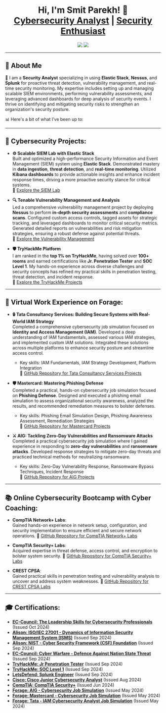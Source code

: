 <h1 align="center">Hi, I'm Smit Parekh! 👋<br/>
<a href="https://github.com/3BlackDot3">Cybersecurity Analyst</a> | 
<a href="https://www.linkedin.com/in/smit-parekh-b1a54022a/">Security Enthusiast</a></h1>

<p align="center">
  <a href="https://www.linkedin.com/in/smit-parekh-b1a54022a/"><img src="https://img.shields.io/badge/LinkedIn-Connect-blue?style=flat-square&logo=linkedin"></a>
  <a href="https://github.com/3BlackDot3"><img src="https://img.shields.io/badge/GitHub-Follow-black?style=flat-square&logo=github"></a>
</p>

---

<h2>🚀 About Me</h2>

🎯 I am a **Security Analyst** specializing in using **Elastic Stack**, **Nessus**, and **Splunk** for proactive threat detection, vulnerability management, and real-time security monitoring. My expertise includes setting up and managing scalable SIEM environments, performing vulnerability assessments, and leveraging advanced dashboards for deep analysis of security events. I thrive on identifying and mitigating security risks to strengthen an organization's security posture.

📊 Here's a bit of what I’ve been up to:

---

<h2>🔐 Cybersecurity Projects:</h2>

- <b>⚙️ Scalable SIEM Lab with Elastic Stack</b><br/>
  Built and optimized a high-performance Security Information and Event Management (SIEM) system using **Elastic Stack**. Demonstrated mastery in **data ingestion**, **threat detection**, and **real-time monitoring**. Utilized **Kibana dashboards** to provide actionable insights and enhance incident response times, driving a more proactive security stance for critical systems.  
  📂 [Explore the SIEM Lab](https://github.com/3BlackDot3/Projects/blob/main/README.md)

- <b>🔍 Tenable Vulnerability Management and Analysis</b><br/>
  Led a comprehensive vulnerability management project by deploying **Nessus** to perform **in-depth security assessments** and **compliance scans**. Configured custom access controls, tagged assets for strategic tracking, and leveraged dashboards to monitor critical security metrics. Generated detailed reports on vulnerabilities and risk mitigation strategies, ensuring a robust defense against potential threats.  
  📂 [Explore the Vulnerability Management](https://github.com/3BlackDot3/Projects/blob/main/Nessus)

- <b>🛡 TryHackMe Platform</b><br/>
  I am ranked in the **top 1% on TryHackMe**, having solved over **100+ rooms** and earned certifications like **Jr. Penetration Tester** and **SOC Level 1**. My hands-on experience across diverse challenges and security concepts has refined my practical skills in penetration testing, threat detection, and incident response.  
  📂 [Explore the TryHackMe Projects](https://github.com/3BlackDot3/Projects/blob/main/Tryhakme)

---

<h2>💼 Virtual Work Experience on Forage:</h2>

- <b>🔒 Tata Consultancy Services: Building Secure Systems with Real-World IAM Strategy</b><br/>
  Completed a comprehensive cybersecurity job simulation focused on **Identity and Access Management (IAM)**. Developed a deep understanding of IAM fundamentals, assessed various IAM strategies, and implemented custom IAM solutions. Integrated these solutions across multiple platforms to enhance security posture and streamline access control.
  - Key skills: IAM Fundamentals, IAM Strategy Development, Platform Integration  
  📂 [GitHub Repository for Tata Consultancy Services Projects](https://github.com/3BlackDot3/Work/blob/main/TATA.md)

- <b>🛡 Mastercard: Mastering Phishing Defense</b><br/>
  Completed a practical, hands-on cybersecurity job simulation focused on **Phishing Defense**. Designed and executed a phishing email simulation to assess organizational security awareness, analyzed the results, and recommended remediation measures to bolster defenses.
  - Key skills: Phishing Email Simulation Design, Phishing Awareness Assessment, Remediation Strategies  
  📂 [GitHub Repository for Mastercard Projects](https://github.com/3BlackDot3/Work/blob/main/Mastercard)

- <b>⚔️ AIG: Tackling Zero-Day Vulnerabilities and Ransomware Attacks</b><br/>
  Completed a practical cybersecurity job simulation where I gained experience in responding to **zero-day vulnerabilities** and **ransomware attacks**. Developed response strategies to mitigate zero-day threats and practiced technical methods for neutralizing ransomware.
  - Key skills: Zero-Day Vulnerability Response, Ransomware Bypass Techniques, Incident Response  
  📂 [GitHub Repository for AIG Projects](https://github.com/3BlackDot3/Work/blob/main/AIG.md)

---

<h2>📚 Online Cybersecurity Bootcamp with Cyber Coaching:</h2>

- **CompTIA Network+ Labs**:  
  Gained hands-on experience in network setup, configuration, and security implementation to ensure efficient and secure network operations.
  📂 [GitHub Repository for CompTIA Network+ Labs](https://github.com/3BlackDot3/BootCamp/blob/main/Network+.md)

- **CompTIA Security+ Labs**:  
  Acquired expertise in threat defense, access control, and encryption to bolster system security.
  📂 [GitHub Repository for CompTIA Security+ Labs](https://github.com/3BlackDot3/SecurityPlus-Labs)

- **CREST CPSA**:  
  Gained practical skills in penetration testing and vulnerability analysis to uncover and address system weaknesses.
  📂 [GitHub Repository for CREST CPSA Labs](https://github.com/3BlackDot3/CREST-CPSA-Labs)

---

<h2>🎓 Certifications:</h2>

- **[EC-Council: The Leadership Skills for Cybersecurity Professionals](https://codered.eccouncil.org/certificate/d856df39-2598-44cc-b5c7-20e471e58ae2?logged=true)** (Issued Oct 2024)
- **[Alison: ISO/IEC 27001 - Dynamics of Information Security Management System (ISMS)](https://alison.com/certification/check/fea23b3d20)** (Issued Sep 2024)
- **[Alison: NIST - Cyber Security Framework (CSF) Foundation](https://alison.com/certification/check/80919a5972)** (Issued Sep 2024)
- **[EC-Council: Cyber Warfare - Defence Against Nation State Threat](https://codered.eccouncil.org/certificate/dacb17f0-1a9b-4991-98a5-97e54f4d3e3d?logged=true)** (Issued Sep 2024)
- **[TryHackMe: Jr Penetration Tester](https://tryhackme-certificates.s3-eu-west-1.amazonaws.com/THM-FWCF5RVKSM.png)** (Issued Sep 2024)
- **[TryHackMe: SOC Level 1](https://tryhackme-certificates.s3-eu-west-1.amazonaws.com/THM-YGUSRS5EK2.png)** (Issued Sep 2024)
- **[LetsDefend: Splunk Engineer](https://app.letsdefend.io/my-rewards/detail/384dcd5d5acf4037892c157701832c3e)** (Issued Sep 2024)
- **[Cisco: Cisco Junior Cybersecurity Analyst](https://www.credly.com/badges/20ac22d9-4e35-4e05-b35a-4fd922856c5e)** (Issued Aug 2024)
- **[CompTIA: CompTIA Security+](https://www.credly.com/badges/dbf9e96d-8213-4a03-8ce6-9dd2625f82b0)** (Issued Jun 2024)
- **[Forage: AIG - Cybersecurity Job Simulation](https://forage-uploads-prod.s3.amazonaws.com/completion-certificates/AIG/2ZFnEGEDKTQMtEv9C_AIG_wRLi4mQ5mzzcxk2j4_1716770846342_completion_certificate.pdf)** (Issued May 2024)
- **[Forage: Mastercard - Cybersecurity Job Simulation](https://forage-uploads-prod.s3.amazonaws.com/completion-certificates/mastercard/vcKAB5yYAgvemepGQ_Mastercard_wRLi4mQ5mzzcxk2j4_1716757421946_completion_certificate.pdf)** (Issued May 2024)
- **[Forage: Tata - IAM Cybersecurity Analyst Job Simulation](https://forage-uploads-prod.s3.amazonaws.com/completion-certificates/Tata/gmf3ypEXBj2wvfQWC_Tata%20Group_wRLi4mQ5mzzcxk2j4_1716769054007_completion_certificate.pdf)** (Issued May 2024)
